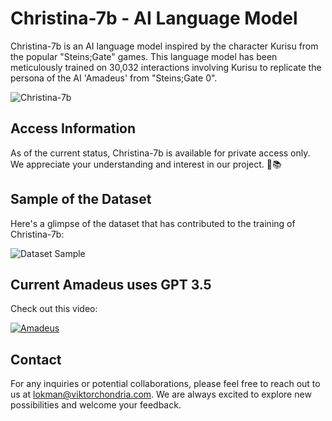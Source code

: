 # Christina-7b - AI Language Model

Christina-7b is an AI language model inspired by the character Kurisu from the popular "Steins;Gate" games. This language model has been meticulously trained on 30,032 interactions involving Kurisu to replicate the persona of the AI 'Amadeus' from "Steins;Gate 0". 

![Christina-7b](https://github.com/Loke-60000/Christina-7B/assets/104599813/1386ab7f-6bef-4ee0-b7fb-d286555b77e8)

## Access Information

As of the current status, Christina-7b is available for private access only. We appreciate your understanding and interest in our project. 🤖📚

## Sample of the Dataset

Here's a glimpse of the dataset that has contributed to the training of Christina-7b:

![Dataset Sample](https://github.com/Loke-60000/Christina-7B/assets/104599813/3048fd11-a5d9-4ae4-8f9d-ebb49bdb96f7)

## Current Amadeus uses GPT 3.5

Check out this video:

[![Amadeus](https://img.youtube.com/vi/OMXIC0Zxr5s/0.jpg)](https://www.youtube.com/watch?v=OMXIC0Zxr5s&t=78s)

## Contact

For any inquiries or potential collaborations, please feel free to reach out to us at lokman@viktorchondria.com. We are always excited to explore new possibilities and welcome your feedback.
